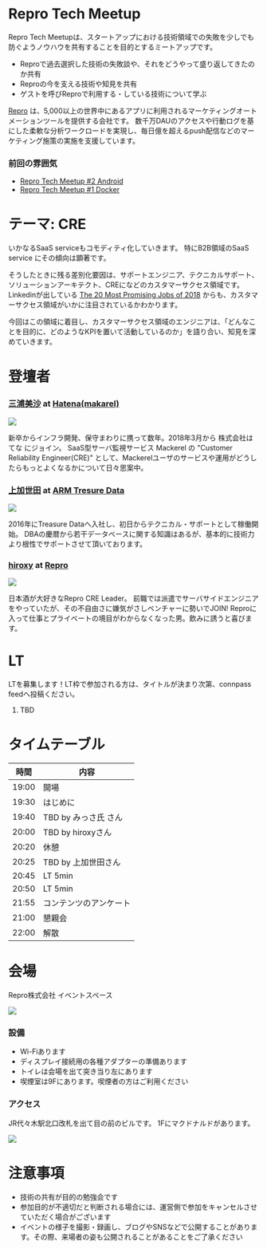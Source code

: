 # Repro Tech Meetup

Repro Tech Meetupは、スタートアップにおける技術領域での失敗を少しでも防ぐようノウハウを共有することを目的とするミートアップです。

- Reproで過去選択した技術の失敗談や、それをどうやって盛り返してきたのか共有
- Reproの今を支える技術や知見を共有
- ゲストを呼びReproで利用する・している技術について学ぶ

[Repro](https://repro.io) は、5,000以上の世界中にあるアプリに利用されるマーケティングオートメーションツールを提供する会社です。
数千万DAUのアクセスや行動ログを基にした柔軟な分析ワークロードを実現し、毎日億を超えるpush配信などのマーケティング施策の実施を支援しています。

### 前回の雰囲気

- [Repro Tech Meetup #2 Android](https://togetter.com/li/1261085)
- [Repro Tech Meetup #1 Docker](https://togetter.com/li/1251270)

# テーマ: CRE

いかなるSaaS serviceもコモディティ化していきます。
特にB2B領域のSaaS service にその傾向は顕著です。

そうしたときに残る差別化要因は、サポートエンジニア、テクニカルサポート、ソリューションアーキテクト、CREになどのカスタマーサクセス領域です。
Linkedinが出している [The 20 Most Promising Jobs of 2018](https://business.linkedin.com/talent-solutions/blog/trends-and-research/2018/the-20-most-promising-jobs-of-2018) からも、カスタマーサクセス領域がいかに注目されているかわかります。

今回はこの領域に着目し、カスタマーサクセス領域のエンジニアは、「どんなことを目的に、どのようなKPIを置いて活動しているのか」を語り合い、知見を深めていきます。

# 登壇者

### [三浦美沙](https://twitter.com/mur_ms_) at [Hatena(makarel)](http://hatenacorp.jp/)

![](https://pbs.twimg.com/profile_images/970867499934695424/R0MX1KhJ_200x200.jpg)

新卒からインフラ開発、保守まわりに携って数年。2018年3月から 株式会社はてな にジョイン。
SaaS型サーバ監視サービス Mackerel の "Customer Reliability Engineer(CRE)" として、Mackerelユーザのサービスや運用がどうしたらもっとよくなるかについて日々思案中。

### [上加世田](https://twitter.com/) at [ARM Tresure Data](https://www.treasuredata.com/)

![](https://avatars3.githubusercontent.com/u/18205367?s=200&v=4)

2016年にTreasure Dataへ入社し、初日からテクニカル・サポートとして稼働開始。
DBAの慶暦から若干データベースに関する知識はあるが、基本的に技術力より根性でサポートさせて頂いております。

### [hiroxy](https://twitter.com/hiroxyy_) at [Repro](https://repro.io)

![](https://pbs.twimg.com/profile_images/713208870118629376/kP-o1mQ5_200x200.jpg)

日本酒が大好きなRepro CRE Leader。
前職では派遣でサーバサイドエンジニアをやっていたが、その不自由さに嫌気がさしベンチャーに勢いでJOIN!
Reproに入って仕事とプライベートの境目がわからなくなった男。飲みに誘うと喜びます。

# LT

LTを募集します！LT枠で参加される方は、タイトルが決まり次第、connpass feedへ投稿ください。

1. TBD

# タイムテーブル

時間  | 内容
---   | ---
19:00 | 開場
19:30 | はじめに
19:40 | TBD by みっさ氏 さん
20:00 | TBD by hiroxyさん
20:20 | 休憩
20:25 | TBD by 上加世田さん
20:45 | LT 5min
20:50 | LT 5min
21:55 | コンテンツのアンケート
21:00 | 懇親会
22:00 | 解散

# 会場

Repro株式会社 イベントスペース

![](https://github.com/reproio/repro-tech-meetup/blob/master/assets/images/repro-event-space.png?raw=true)

### 設備

- Wi-Fiあります
- ディスプレイ接続用の各種アダプターの準備あります
- トイレは会場を出て突き当り左にあります
- 喫煙室は9Fにあります。喫煙者の方はご利用ください

### アクセス

JR代々木駅北口改札を出て目の前のビルです。
1Fにマクドナルドがあります。

![](https://github.com/reproio/repro-tech-meetup/blob/master/assets/images/repro-access-1.png?raw=true)

# 注意事項

- 技術の共有が目的の勉強会です
- 参加目的が不適切だと判断される場合には、運営側で参加をキャンセルさせていただく場合がございます
- イベントの様子を撮影・録画し、ブログやSNSなどで公開することがあります。その際、来場者の姿も公開されることがあることをご了承ください
